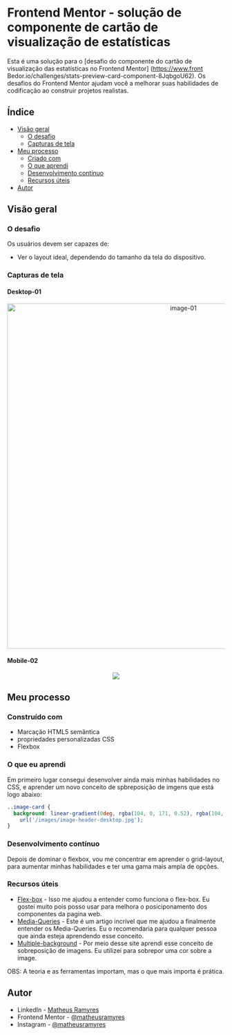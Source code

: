 # Frontend Mentor - solução de componente de cartão de visualização de estatísticas

Esta é uma solução para o [desafio do componente do cartão de visualização das estatísticas no Frontend Mentor] (https://www.front Bedor.io/challenges/stats-preview-card-component-8JqbgoU62). Os desafios do Frontend Mentor ajudam você a melhorar suas habilidades de codificação ao construir projetos realistas.

## Índice

- [Visão geral](#visão-geral)
    - [O desafio](#o-desafio)
    - [Capturas de tela](#capturas-de-tela)
- [Meu processo](#meu-processo)
    - [Criado com](#integrado)
    - [O que aprendi](#o-que-aprendi)
    - [Desenvolvimento contínuo](#desenvolvimento-contínuo)
    - [Recursos úteis](#recursos-úteis)
- [Autor](#autor)

## Visão geral

### O desafio

Os usuários devem ser capazes de:

- Ver o layout ideal, dependendo do tamanho da tela do dispositivo.

### Capturas de tela

#### Desktop-01

<div align="center">
    <img src="https://i.ibb.co/G29Yg9s/Desktop.gif" width="800" alt="image-01" />
</div>

#### Mobile-02

<div align="center">
    <img src="https://i.ibb.co/3YRyrfq/mobile.gif"/>
</div>

## Meu processo

### Construído com

- Marcação HTML5 semântica
- propriedades personalizadas CSS
- Flexbox

### O que eu aprendi

Em primeiro lugar consegui desenvolver ainda mais minhas habilidades no CSS, e aprender um novo conceito de spbreposição de imgens que está logo abaixo:

```css
..image-card {
  background: linear-gradient(0deg, rgba(104, 0, 171, 0.52), rgba(104, 0, 171, 0.52)), 
    url('/images/image-header-desktop.jpg');
}
```

### Desenvolvimento contínuo

Depois de dominar o flexbox, vou me concentrar em aprender o grid-layout, para aumentar minhas habilidades e ter uma gama mais ampla de opções.

### Recursos úteis

- [Flex-box](https://origamid.com/projetos/flexbox-guia-completo/) - Isso me ajudou a entender como funciona o flex-box. Eu gostei muito pois posso usar para melhora o posiciponamento dos componentes da pagina web.
- [Media-Queries](https://www.origamid.com/codex/como-utilizar-media-queries-para-sites-responsivos/) - Este é um artigo incrível que me ajudou a finalmente entender os Media-Queries. Eu o recomendaria para qualquer pessoa que ainda esteja aprendendo esse conceito.
- [Multiple-background](https://www.w3schools.com/css/css3_backgrounds.asp) - Por meio desse site aprendi esse conceito de sobreposição de imagens. Eu utilizei para sobrepor uma cor sobre a image. 

OBS: A teoria e as ferramentas importam, mas o que mais importa é prática.

## Autor

- LinkedIn - [Matheus Ramyres](https://www.linkedin.com/in/matheus-ramyres-dev)
- Frontend Mentor - [@matheusramyres](https://www.frontendmentor.io/profile/matheusramyres)
- Instagram - [@matheusramyres](https://www.twitter.com/yourusername)


